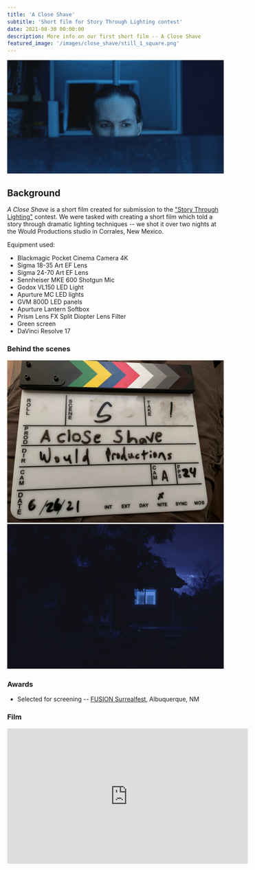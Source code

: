 ```yaml
---
title: 'A Close Shave'
subtitle: 'Short film for Story Through Lighting contest'
date: 2021-08-30 00:00:00
description: More info on our first short film -- A Close Shave
featured_image: '/images/close_shave/still_1_square.png'
---
```


![](/images/close_shave/still_1.png)

## Background

_A Close Shave_ is a short film created for submission to the ["Story Through Lighting"](https://nofilmschool.com/contest-pocket-cinema-6k-pro-blackmagic) contest. We were tasked with creating a short film which told a story through dramatic lighting techniques -- we shot it over two nights at the Would Productions studio in Corrales, New Mexico.

Equipment used:

* Blackmagic Pocket Cinema Camera 4K
* Sigma 18-35 Art EF Lens
* Sigma 24-70 Art EF Lens
* Sennheiser MKE 600 Shotgun Mic
* Godox VL150 LED Light
* Apurture MC LED lights
* GVM 800D LED panels
* Apurture Lantern Softbox
* Prism Lens FX Split Diopter Lens Filter
* Green screen
* DaVinci Resolve 17

### Behind the scenes

<div class="gallery" data-columns="2">
	<img src="/images/close_shave/behind_1.jpg">
	<img src="/images/close_shave/behind_2.png">
</div>

### Awards

* Selected for screening -- [FUSION Surrealfest](https://calendar.abq.news/venues/138574/2487405), Albuquerque, NM

### Film

<iframe width="560" height="315" src="https://www.youtube.com/embed/ujtisNFvPfo" title="YouTube video player" frameborder="0" allow="accelerometer; autoplay; clipboard-write; encrypted-media; gyroscope; picture-in-picture" allowfullscreen></iframe>